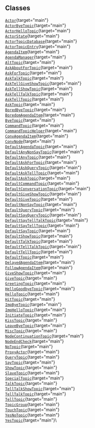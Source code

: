 ## Classes

[`Actor`](../object/Actor.html#Actor){target="main"}\
[`ActorByeTopic`](../object/ActorByeTopic.html#ActorByeTopic){target="main"}\
[`ActorHelloTopic`](../object/ActorHelloTopic.html#ActorHelloTopic){target="main"}\
[`ActorState`](../object/ActorState.html#ActorState){target="main"}\
[`ActorTopicDatabase`](../object/ActorTopicDatabase.html#ActorTopicDatabase){target="main"}\
[`ActorTopicEntry`](../object/ActorTopicEntry.html#ActorTopicEntry){target="main"}\
[`AgendaItem`](../object/AgendaItem.html#AgendaItem){target="main"}\
[`AgendaManager`](../object/AgendaManager.html#AgendaManager){target="main"}\
[`AltTopic`](../object/AltTopic.html#AltTopic){target="main"}\
[`AskAboutForTopic`](../object/AskAboutForTopic.html#AskAboutForTopic){target="main"}\
[`AskForTopic`](../object/AskForTopic.html#AskForTopic){target="main"}\
[`AskTalkTopic`](../object/AskTalkTopic.html#AskTalkTopic){target="main"}\
[`AskTellGiveShowTopic`](../object/AskTellGiveShowTopic.html#AskTellGiveShowTopic){target="main"}\
[`AskTellShowTopic`](../object/AskTellShowTopic.html#AskTellShowTopic){target="main"}\
[`AskTellTalkTopic`](../object/AskTellTalkTopic.html#AskTellTalkTopic){target="main"}\
[`AskTellTopic`](../object/AskTellTopic.html#AskTellTopic){target="main"}\
[`AskTopic`](../object/AskTopic.html#AskTopic){target="main"}\
[`BoredByeTopic`](../object/BoredByeTopic.html#BoredByeTopic){target="main"}\
[`BoredomAgendaItem`](../object/BoredomAgendaItem.html#BoredomAgendaItem){target="main"}\
[`ByeTopic`](../object/ByeTopic.html#ByeTopic){target="main"}\
[`CommandTopic`](../object/CommandTopic.html#CommandTopic){target="main"}\
[`CommandTopicHelper`](../object/CommandTopicHelper.html#CommandTopicHelper){target="main"}\
[`ConvAgendaItem`](../object/ConvAgendaItem.html#ConvAgendaItem){target="main"}\
[`ConvNode`](../object/ConvNode.html#ConvNode){target="main"}\
[`DefaultAgendaTopic`](../object/DefaultAgendaTopic.html#DefaultAgendaTopic){target="main"}\
[`DefaultAnyNonSayTopic`](../object/DefaultAnyNonSayTopic.html#DefaultAnyNonSayTopic){target="main"}\
[`DefaultAnyTopic`](../object/DefaultAnyTopic.html#DefaultAnyTopic){target="main"}\
[`DefaultAskForTopic`](../object/DefaultAskForTopic.html#DefaultAskForTopic){target="main"}\
[`DefaultAskQueryTopic`](../object/DefaultAskQueryTopic.html#DefaultAskQueryTopic){target="main"}\
[`DefaultAskTellTopic`](../object/DefaultAskTellTopic.html#DefaultAskTellTopic){target="main"}\
[`DefaultAskTopic`](../object/DefaultAskTopic.html#DefaultAskTopic){target="main"}\
[`DefaultCommandTopic`](../object/DefaultCommandTopic.html#DefaultCommandTopic){target="main"}\
[`DefaultConversationTopic`](../object/DefaultConversationTopic.html#DefaultConversationTopic){target="main"}\
[`DefaultGiveShowTopic`](../object/DefaultGiveShowTopic.html#DefaultGiveShowTopic){target="main"}\
[`DefaultGiveTopic`](../object/DefaultGiveTopic.html#DefaultGiveTopic){target="main"}\
[`DefaultNonSayTopic`](../object/DefaultNonSayTopic.html#DefaultNonSayTopic){target="main"}\
[`DefaultQueryTopic`](../object/DefaultQueryTopic.html#DefaultQueryTopic){target="main"}\
[`DefaultSayQueryTopic`](../object/DefaultSayQueryTopic.html#DefaultSayQueryTopic){target="main"}\
[`DefaultSayTellTalkTopic`](../object/DefaultSayTellTalkTopic.html#DefaultSayTellTalkTopic){target="main"}\
[`DefaultSayTellTopic`](../object/DefaultSayTellTopic.html#DefaultSayTellTopic){target="main"}\
[`DefaultSayTopic`](../object/DefaultSayTopic.html#DefaultSayTopic){target="main"}\
[`DefaultShowTopic`](../object/DefaultShowTopic.html#DefaultShowTopic){target="main"}\
[`DefaultTalkTopic`](../object/DefaultTalkTopic.html#DefaultTalkTopic){target="main"}\
[`DefaultTellTalkTopic`](../object/DefaultTellTalkTopic.html#DefaultTellTalkTopic){target="main"}\
[`DefaultTellTopic`](../object/DefaultTellTopic.html#DefaultTellTopic){target="main"}\
[`DefaultTopic`](../object/DefaultTopic.html#DefaultTopic){target="main"}\
[`DelayedAgendaItem`](../object/DelayedAgendaItem.html#DelayedAgendaItem){target="main"}\
[`FollowAgendaItem`](../object/FollowAgendaItem.html#FollowAgendaItem){target="main"}\
[`GiveShowTopic`](../object/GiveShowTopic.html#GiveShowTopic){target="main"}\
[`GiveTopic`](../object/GiveTopic.html#GiveTopic){target="main"}\
[`GreetingTopic`](../object/GreetingTopic.html#GreetingTopic){target="main"}\
[`HelloGoodbyeTopic`](../object/HelloGoodbyeTopic.html#HelloGoodbyeTopic){target="main"}\
[`HelloTopic`](../object/HelloTopic.html#HelloTopic){target="main"}\
[`HitTopic`](../object/HitTopic.html#HitTopic){target="main"}\
[`ImpByeTopic`](../object/ImpByeTopic.html#ImpByeTopic){target="main"}\
[`ImpHelloTopic`](../object/ImpHelloTopic.html#ImpHelloTopic){target="main"}\
[`InitiateTopic`](../object/InitiateTopic.html#InitiateTopic){target="main"}\
[`KissTopic`](../object/KissTopic.html#KissTopic){target="main"}\
[`LeaveByeTopic`](../object/LeaveByeTopic.html#LeaveByeTopic){target="main"}\
[`MiscTopic`](../object/MiscTopic.html#MiscTopic){target="main"}\
[`NodeContinuationTopic`](../object/NodeContinuationTopic.html#NodeContinuationTopic){target="main"}\
[`NodeEndCheck`](../object/NodeEndCheck.html#NodeEndCheck){target="main"}\
[`NoTopic`](../object/NoTopic.html#NoTopic){target="main"}\
[`ProxyActor`](../object/ProxyActor.html#ProxyActor){target="main"}\
[`QueryTopic`](../object/QueryTopic.html#QueryTopic){target="main"}\
[`SayTopic`](../object/SayTopic.html#SayTopic){target="main"}\
[`ShowTopic`](../object/ShowTopic.html#ShowTopic){target="main"}\
[`SlaveTopic`](../object/SlaveTopic.html#SlaveTopic){target="main"}\
[`SpecialTopic`](../object/SpecialTopic.html#SpecialTopic){target="main"}\
[`TalkTopic`](../object/TalkTopic.html#TalkTopic){target="main"}\
[`TellTalkShowTopic`](../object/TellTalkShowTopic.html#TellTalkShowTopic){target="main"}\
[`TellTalkTopic`](../object/TellTalkTopic.html#TellTalkTopic){target="main"}\
[`TellTopic`](../object/TellTopic.html#TellTopic){target="main"}\
[`TopicGroup`](../object/TopicGroup.html#TopicGroup){target="main"}\
[`TouchTopic`](../object/TouchTopic.html#TouchTopic){target="main"}\
[`YesNoTopic`](../object/YesNoTopic.html#YesNoTopic){target="main"}\
[`YesTopic`](../object/YesTopic.html#YesTopic){target="main"}\
